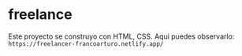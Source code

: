 # freelance
Este proyecto se construyo con HTML, CSS.
Aqui puedes observarlo:
`https://freelancer-francoarturo.netlify.app/` 